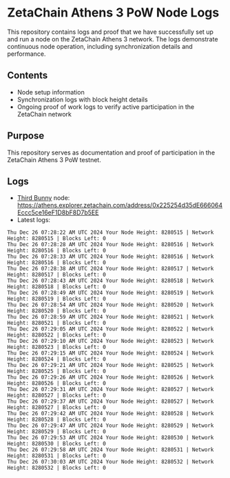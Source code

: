 # ZetaChain Athens 3 PoW Node Logs
This repository contains logs and proof that we have successfully set up and run a node on the ZetaChain Athens 3 network. The logs demonstrate continuous node operation, including synchronization details and performance.

## Contents
- Node setup information
- Synchronization logs with block height details
- Ongoing proof of work logs to verify active participation in the ZetaChain network

## Purpose
This repository serves as documentation and proof of participation in the ZetaChain Athens 3 PoW testnet.

## Logs

- [Third Bunny](https://thirdbunny.xyz/) node: https://athens.explorer.zetachain.com/address/0x225254d35dE666064Eccc5ce16eF1D8bF8D7b5EE
- Latest logs:
```
Thu Dec 26 07:28:22 AM UTC 2024 Your Node Height: 8280515 | Network Height: 8280515 | Blocks Left: 0
Thu Dec 26 07:28:28 AM UTC 2024 Your Node Height: 8280516 | Network Height: 8280516 | Blocks Left: 0
Thu Dec 26 07:28:33 AM UTC 2024 Your Node Height: 8280516 | Network Height: 8280516 | Blocks Left: 0
Thu Dec 26 07:28:38 AM UTC 2024 Your Node Height: 8280517 | Network Height: 8280517 | Blocks Left: 0
Thu Dec 26 07:28:43 AM UTC 2024 Your Node Height: 8280518 | Network Height: 8280518 | Blocks Left: 0
Thu Dec 26 07:28:49 AM UTC 2024 Your Node Height: 8280519 | Network Height: 8280519 | Blocks Left: 0
Thu Dec 26 07:28:54 AM UTC 2024 Your Node Height: 8280520 | Network Height: 8280520 | Blocks Left: 0
Thu Dec 26 07:28:59 AM UTC 2024 Your Node Height: 8280521 | Network Height: 8280521 | Blocks Left: 0
Thu Dec 26 07:29:05 AM UTC 2024 Your Node Height: 8280522 | Network Height: 8280522 | Blocks Left: 0
Thu Dec 26 07:29:10 AM UTC 2024 Your Node Height: 8280523 | Network Height: 8280523 | Blocks Left: 0
Thu Dec 26 07:29:15 AM UTC 2024 Your Node Height: 8280524 | Network Height: 8280524 | Blocks Left: 0
Thu Dec 26 07:29:21 AM UTC 2024 Your Node Height: 8280525 | Network Height: 8280525 | Blocks Left: 0
Thu Dec 26 07:29:26 AM UTC 2024 Your Node Height: 8280526 | Network Height: 8280526 | Blocks Left: 0
Thu Dec 26 07:29:31 AM UTC 2024 Your Node Height: 8280527 | Network Height: 8280527 | Blocks Left: 0
Thu Dec 26 07:29:37 AM UTC 2024 Your Node Height: 8280527 | Network Height: 8280527 | Blocks Left: 0
Thu Dec 26 07:29:42 AM UTC 2024 Your Node Height: 8280528 | Network Height: 8280528 | Blocks Left: 0
Thu Dec 26 07:29:47 AM UTC 2024 Your Node Height: 8280529 | Network Height: 8280529 | Blocks Left: 0
Thu Dec 26 07:29:53 AM UTC 2024 Your Node Height: 8280530 | Network Height: 8280530 | Blocks Left: 0
Thu Dec 26 07:29:58 AM UTC 2024 Your Node Height: 8280531 | Network Height: 8280531 | Blocks Left: 0
Thu Dec 26 07:30:03 AM UTC 2024 Your Node Height: 8280532 | Network Height: 8280532 | Blocks Left: 0
```
